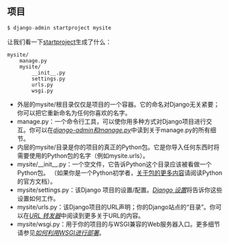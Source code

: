 ## 项目

```py
$ django-admin startproject mysite
```

让我们看一下[startproject](http://python.usyiyi.cn/documents/django_182/ref/django-admin.html#django-admin-startproject)生成了什么：

```
mysite/
    manage.py
    mysite/
        __init__.py
        settings.py
        urls.py
        wsgi.py
```

* 外层的mysite/根目录仅仅是项目的一个容器。它的命名对Django无关紧要；你可以把它重新命名为任何你喜欢的名字。
* manage.py：一个命令行工具，可以使你用多种方式对Django项目进行交互。你可以在[_django-admin和manage.py_](http://python.usyiyi.cn/documents/django_182/ref/django-admin.html)中读到关于manage.py的所有细节。
* 内层的mysite/目录是你的项目的真正的Python包。它是你导入任何东西时将需要使用的Python包的名字（例如mysite.urls）。
* mysite/\_\_init\_\_.py：一个空文件，它告诉Python这个目录应该被看做一个Python包。
  （如果你是一个Python初学者，[关于包的更多内容](https://docs.python.org/tutorial/modules.html#packages)请阅读Python的官方文档）。
* mysite/settings.py：该Django 项目的设置/配置。[_Django 设置_](http://python.usyiyi.cn/documents/django_182/topics/settings.html)将告诉你这些设置如何工作。
* mysite/urls.py：该Django项目的URL声明；你的Django站点的“目录”。你可以在[_URL 转发器_](http://python.usyiyi.cn/documents/django_182/topics/http/urls.html)中阅读到更多关于URL的内容。
* mysite/wsgi.py：用于你的项目的与WSGI兼容的Web服务器入口。更多细节请参见[_如何利用WSGI进行部署_](http://python.usyiyi.cn/documents/django_182/howto/deployment/wsgi/index.html)。



